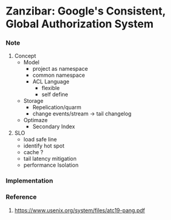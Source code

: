 # Zanzibar: Google's Consistent, Global Authorization System

### Note
1. Concept
    * Model
        * project as namespace
        * common namespace
        * ACL Language
            * flexible
            * self define
    * Storage
        * Repelication/quarm
        * change events/stream -> tail changelog
    * Optimaze
        * Secondary Index
2. SLO
    * load safe line
    * identify hot spot
    * cache ?
    * tail latency mitigation
    * performance Isolation

### Implementation

### Reference
1. https://www.usenix.org/system/files/atc19-pang.pdf
